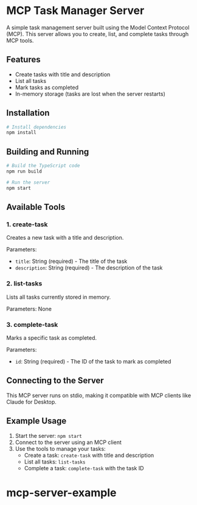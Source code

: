 # MCP Task Manager Server

A simple task management server built using the Model Context Protocol (MCP). This server allows you to create, list, and complete tasks through MCP tools.

## Features

- Create tasks with title and description
- List all tasks
- Mark tasks as completed
- In-memory storage (tasks are lost when the server restarts)

## Installation

```bash
# Install dependencies
npm install
```

## Building and Running

```bash
# Build the TypeScript code
npm run build

# Run the server
npm start
```

## Available Tools

### 1. create-task

Creates a new task with a title and description.

Parameters:
- `title`: String (required) - The title of the task
- `description`: String (required) - The description of the task

### 2. list-tasks

Lists all tasks currently stored in memory.

Parameters: None

### 3. complete-task

Marks a specific task as completed.

Parameters:
- `id`: String (required) - The ID of the task to mark as completed

## Connecting to the Server

This MCP server runs on stdio, making it compatible with MCP clients like Claude for Desktop.

## Example Usage

1. Start the server: `npm start`
2. Connect to the server using an MCP client
3. Use the tools to manage your tasks:
   - Create a task: `create-task` with title and description
   - List all tasks: `list-tasks`
   - Complete a task: `complete-task` with the task ID
# mcp-server-example
